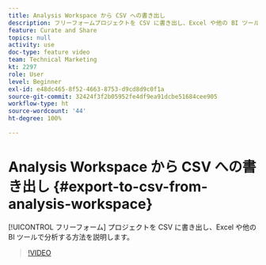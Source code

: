 ```yaml
---
title: Analysis Workspace から CSV への書き出し
description: フリーフォームプロジェクトを CSV に書き出し、Excel や他の BI ツールで分析する方法を説明します。
feature: Curate and Share
topics: null
activity: use
doc-type: feature video
team: Technical Marketing
kt: 2297
role: User
level: Beginner
exl-id: e48dc465-8f52-4663-8753-d9cd8d9c0f1a
source-git-commit: 32424f3f2b05952fe4df9ea91dcbe51684cee905
workflow-type: ht
source-wordcount: '44'
ht-degree: 100%

---
```


# Analysis Workspace から CSV への書き出し {#export-to-csv-from-analysis-workspace}

[!UICONTROL フリーフォーム] プロジェクトを CSV に書き出し、Excel や他の BI ツールで分析する方法を説明します。

>[!VIDEO](https://video.tv.adobe.com/v/24712/?quality=12)
